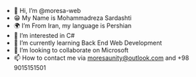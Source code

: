 - 👋 Hi, I’m @moresa-web
- 😁 My Name is Mohammadreza Sardashti
- 🌍 I’m From Iran, my language is Pershian
- 👀 I’m interested in C#
- 🌱 I’m currently learning Back End Web Development
- 💞️ I’m looking to collaborate on Microsoft
- 📫 How to contact me via moresaunity@outlook.com and +98 9015151501

<!---
moresaunity/moresaunity is a ✨ special ✨ repository because its `README.md` (this file) appears on your GitHub profile.
You can click the Preview link to take a look at your changes.
--->
